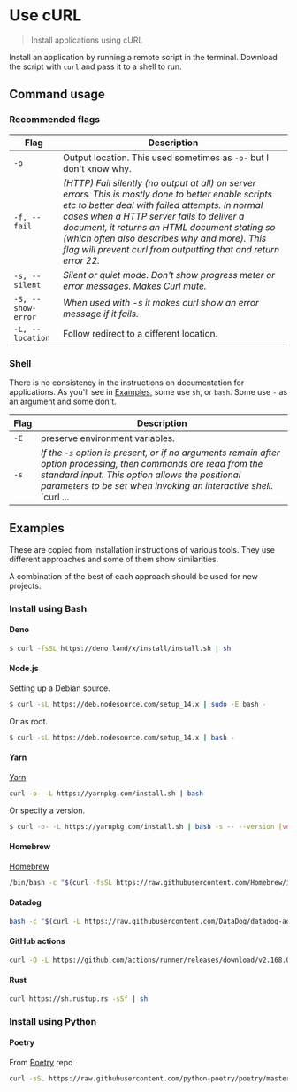 # Use cURL
> Install applications using cURL


Install an application by running a remote script in the terminal. Download the script with `curl` and pass it to a shell to run.


## Command usage

### Recommended flags

| Flag               | Description                                                                                                                                                                                                                                                                                                                                                                             |
| ------------------ | --------------------------------------------------------------------------------------------------------------------------------------------------------------------------------------------------------------------------------------------------------------------------------------------------------------------------------------------------------------------------------------- |
| `-o`               | Output location. This used sometimes as `-o-` but I don't know why.                                                                                                                                                                                                                                                                                                                     |
| `-f, --fail`       | _(HTTP)  Fail  silently  (no  output at all) on server errors. This is mostly done to better enable scripts etc to better deal with failed attempts. In normal cases  when  a  HTTP  server  fails  to deliver  a  document,  it  returns an HTML document stating so (which often also describes why and more). This flag will prevent curl from outputting that and return error 22._ |
| `-s, --silent`     | _Silent or quiet mode. Don't show progress meter or error messages.  Makes Curl mute._                                                                                                                                                                                                                                                                                                  |
| `-S, --show-error` | _When used with -s it makes curl show an error message if it fails._                                                                                                                                                                                                                                                                                                                    |
| `-L, --location`   | Follow redirect to a different location.                                                                                                                                                                                                                                                                                                                                                |

### Shell

There is no consistency in the instructions on documentation for applications. As you'll see in [Examples](#examples), some use `sh`, or `bash`. Some use `-` as an argument and some don't.

| Flag | Description                                                                                                                                                                                                                                          |
| ---- | ---------------------------------------------------------------------------------------------------------------------------------------------------------------------------------------------------------------------------------------------------- |
| `-E` | preserve environment variables.                                                                                                                                                                                                                      |
| `-s` | _If the `-s` option is present, or if no arguments remain after option processing, then commands are read from the standard input. This option allows the positional parameters to be set when invoking an interactive shell._ `curl ... | bash -s` |


## Examples

These are copied from installation instructions of various tools. They use different approaches and some of them show similarities.

A combination of the best of each approach should be used for new projects.

### Install using Bash

#### Deno

```sh
$ curl -fsSL https://deno.land/x/install/install.sh | sh
```

#### Node.js

Setting up a Debian source.

```sh
$ curl -sL https://deb.nodesource.com/setup_14.x | sudo -E bash -
```

Or as root.

```sh
$ curl -sL https://deb.nodesource.com/setup_14.x | bash -
```

#### Yarn

[Yarn](https://classic.yarnpkg.com/en/docs/install#mac-stable)

```sh
curl -o- -L https://yarnpkg.com/install.sh | bash
```

Or specify a version.

```sh
$ curl -o- -L https://yarnpkg.com/install.sh | bash -s -- --version [version]
```

#### Homebrew

[Homebrew](https://brew.sh/)

```sh
/bin/bash -c "$(curl -fsSL https://raw.githubusercontent.com/Homebrew/install/master/install.sh)"
```

#### Datadog

```sh
bash -c "$(curl -L https://raw.githubusercontent.com/DataDog/datadog-agent/master/cmd/agent/install_script.sh)"
```

#### GitHub actions

```sh
curl -O -L https://github.com/actions/runner/releases/download/v2.168.0/actions-runner-linux-x64-2.168.0.tar.gz
```

#### Rust

```sh
curl https://sh.rustup.rs -sSf | sh
```


### Install using Python

#### Poetry

From [Poetry](https://github.com/python-poetry/poetry) repo

```sh
curl -sSL https://raw.githubusercontent.com/python-poetry/poetry/master/get-poetry.py | python
```
